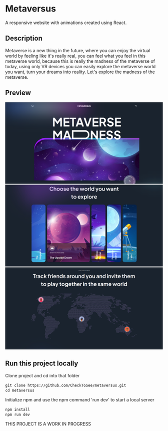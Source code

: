 # Metaversus
A responsive website with animations created using React.

## Description
Metaverse is a new thing in the future, where you can enjoy the virtual world by feeling like it's really real, you can feel what you feel in this metaverse world, because this is really the madness of the metaverse of today, using only VR devices you can easily explore the metaverse world you want, turn your dreams into reality. Let's explore the madness of the metaverse.


## Preview
![alt text](https://raw.githubusercontent.com/CheckToSee/metaversus/main/public/preview1.png)
![alt text](https://raw.githubusercontent.com/CheckToSee/metaversus/main/public/preview2.png)
![alt text](https://raw.githubusercontent.com/CheckToSee/metaversus/main/public/preview3.png)

## Run this project locally 
Clone project and cd into that folder
```
git clone https://github.com/CheckToSee/metaversus.git
cd metaversus
```

Initialize npm and use the npm command 'run dev' to start a local server

```
npm install
npm run dev 
```

THIS PROJECT IS A WORK IN PROGRESS
